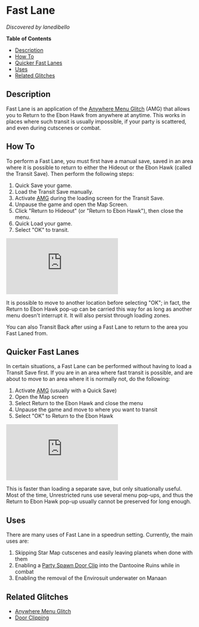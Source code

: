 

# Fast Lane

*Discovered by lanedibello*

**Table of Contents**
- [Description](#description)
- [How To](#how-to)
- [Quicker Fast Lanes](#quicker-fast-lanes)
- [Uses](#uses)
- [Related Glitches](#related-glitches)

## Description

Fast Lane is an application of the [Anywhere Menu Glitch](<Anywhere Menu Glitch>) (AMG) that allows you to Return to the Ebon Hawk from anywhere at anytime.  This works in places where such transit is usually impossible, if your party is scattered, and even during cutscenes or combat.

## How To

To perform a Fast Lane, you must first have a manual save, saved in an area where it is possible to return to either the Hideout or the Ebon Hawk (called the Transit Save).  Then perform the following steps:

1. Quick Save your game.
2. Load the Transit Save manually.
3. Activate [AMG](<Anywhere Menu Glitch>) during the loading screen for the Transit Save.
4. Unpause the game and open the Map Screen.
5. Click "Return to Hideout" (or "Return to Ebon Hawk"), then close the menu.
6. Quick Load your game.
7. Select "OK" to transit.

<div class="video-container">
    <iframe title="YouTube video player" src="https://www.youtube.com/embed/NRyoRFxzReM" frameborder="0"></iframe>
</div>

It is possible to move to another location before selecting "OK"; in fact, the Return to Ebon Hawk pop-up can be carried this way for as long as another menu doesn't interrupt it.  It will also persist through loading zones.

You can also Transit Back after using a Fast Lane to return to the area you Fast Laned from.

## Quicker Fast Lanes

In certain situations, a Fast Lane can be performed without having to load a Transit Save first.  If you are in an area where fast transit is possible, and are about to move to an area where it is normally not, do the following:

1. Activate [AMG](<Anywhere Menu Glitch>) (usually with a Quick Save)
2. Open the Map screen
3. Select Return to the Ebon Hawk and close the menu
4. Unpause the game and move to where you want to transit
5. Select "OK" to Return to the Ebon Hawk

<div class="video-container">
    <iframe title="YouTube video player" src="https://www.youtube.com/embed/0jQGP-nOCcE" frameborder="0"></iframe>
</div>

This is faster than loading a separate save, but only situationally useful.  Most of the time, Unrestricted runs use several menu pop-ups, and thus the Return to Ebon Hawk pop-up usually cannot be preserved for long enough.

## Uses

There are many uses of Fast Lane in a speedrun setting.  Currently, the main uses are:

1. Skipping Star Map cutscenes and easily leaving planets when done with them
2. Enabling a [Party Spawn Door Clip](<Door Clipping#party-spawn-door-clips>) into the Dantooine Ruins while in combat
3. Enabling the removal of the Envirosuit underwater on Manaan

## Related Glitches

* [Anywhere Menu Glitch](<Anywhere Menu Glitch>)
* [Door Clipping](<Door Clipping>)
